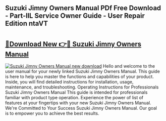 ## Suzuki Jimny Owners Manual PDf Free Download - Part-llL Service Owner Guide - User Repair Edition ntaVT

# <h2><a href="http://cf27590.oget.top/?id=Suzuki+Jimny+Owners+Manual">🔗Download New 👉🔴 Suzuki Jimny Owners Manual</a></h2>

[![Suzuki Jimny Owners Manual new download](https://i.imgur.com/5g1atiW.png)](http://cf27590.oget.top/?id=Suzuki+Jimny+Owners+Manual)
Hello and welcome to the user manual for your newly linked Suzuki Jimny Owners Manual. This guide is here to help you master the functions and capabilities of your product. Inside, you will find detailed instructions for installation, usage, maintenance, and troubleshooting. Operating Instructions for Professionals Suzuki Jimny Owners Manual This guide is intended for professionals familiar with product type operation. Experience the power of list of features at your fingertips with your new Suzuki Jimny Owners Manual. We're Committed to Your Success Suzuki Jimny Owners Manual. Our goal is to empower you to achieve the best results.
